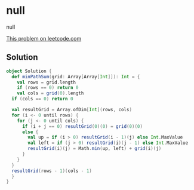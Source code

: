 # null

null

[This problem on leetcode.com](https://leetcode.com/problems/minimum-path-sum)

## Solution

```scala
object Solution {
  def minPathSum(grid: Array[Array[Int]]): Int = {
    val rows = grid.length
    if (rows == 0) return 0
    val cols = grid(0).length
  if (cols == 0) return 0

  val resultGrid = Array.ofDim[Int](rows, cols)
  for (i <- 0 until rows) {
    for (j <- 0 until cols) {
      if (i + j == 0) resultGrid(0)(0) = grid(0)(0)
      else {
        val up = if (i > 0) resultGrid(i - 1)(j) else Int.MaxValue
        val left = if (j > 0) resultGrid(i)(j - 1) else Int.MaxValue
        resultGrid(i)(j) = Math.min(up, left) + grid(i)(j)
      }
    }
  }
  resultGrid(rows - 1)(cols - 1)
  }
}
```
